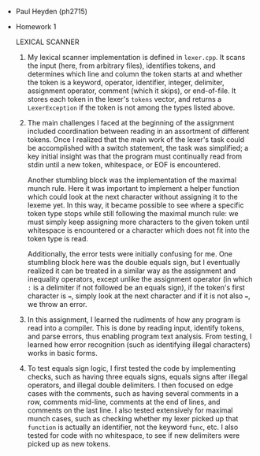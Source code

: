 -	Paul Heyden (ph2715)

-	Homework 1

	LEXICAL SCANNER

	1. My lexical scanner implementation is defined in `lexer.cpp`.
        It scans the input (here, from arbitrary files), identifies
        tokens, and determines which line and column the token starts
        at and whether the token is a keyword, operator, identifier,
        integer, delimiter, assignment operator, comment (which it
        skips), or end-of-file. It stores each token in the lexer's
        `tokens` vector, and returns a `LexerException` if the token
        is not among the types listed above.
	2. The main challenges I faced at the beginning of the
        assignment included coordination between reading in
        an assortment of different tokens. Once I realized that the
        main work of the lexer's task could be accomplished with
        a switch statement, the task was simplified; a key initial
        insight was that the program must continually read from
        stdin until a new token, whitespace, or EOF is encountered.

        Another stumbling block was the implementation of the
        maximal munch rule. Here it was important to implement
        a helper function which could look at the next character
        without assigning it to the lexeme yet. In this way,
        it became possible to see where a specific token type
        stops while still following the maximal munch rule:
        we must simply keep assigning more characters to the
        given token until whitespace is encountered or a
        character which does not fit into the token type is read.

        Additionally, the error tests were initially confusing for me.
        One stumbling block here was the double equals sign, but I 
        eventually realized it can be treated in a similar way as the
        assignment and inequality operators, except unlike the
        assignment operator (in which `:` is a delimiter if not followed
        be an equals sign), if the token's first character is `=`,
        simply look at the next character and if it is not also `=`, we
        throw an error.
	3. In this assignment, I learned the rudiments of how any
        program is read into a compiler. This is done by reading 
        input, identify tokens, and parse errors, thus 
        enabling program text analysis. From testing, I learned
        how error recognition (such as identifying illegal
        characters) works in basic forms.
    4. To test equals sign logic, I first tested
        the code by implementing checks, such as having
        three equals signs, equals signs after illegal operators,
        and illegal double delimiters. I then focused on edge cases
        with the comments, such as having several comments in a row,
        comments mid-line, comments at the end of lines, and comments on
        the last line. I also tested extensively for maximal munch
        cases, such as checking whether my lexer picked up that
        `function` is actually an identifier, not the keyword `func`,
        etc. I also tested for code with no whitespace, to see if new
        delimiters were picked up as new tokens.